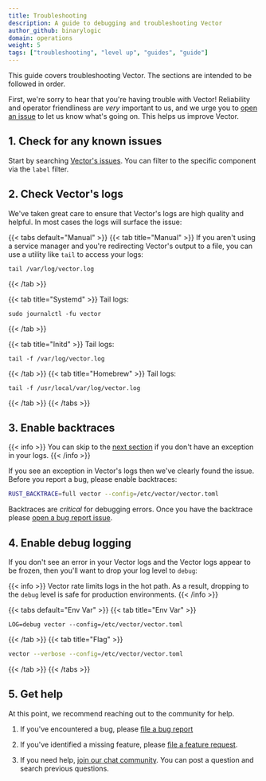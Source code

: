 ```yaml
---
title: Troubleshooting
description: A guide to debugging and troubleshooting Vector
author_github: binarylogic
domain: operations
weight: 5
tags: ["troubleshooting", "level up", "guides", "guide"]
---
```


This guide covers troubleshooting Vector. The sections are intended to be
followed in order.

First, we're sorry to hear that you're having trouble with Vector! Reliability
and operator friendliness are _very_ important to us, and we urge you to
[open an issue][urls.new_bug_report] to let us know what's going on. This helps
us improve Vector.

## 1. Check for any known issues

Start by searching [Vector's issues][urls.vector_issues]. You can filter
to the specific component via the `label` filter.

## 2. Check Vector's logs

We've taken great care to ensure that Vector's logs are high quality and helpful.
In most cases the logs will surface the issue:

{{< tabs default="Manual" >}}
{{< tab title="Manual" >}}
If you aren't using a service manager and you're redirecting Vector's output to a file, you can use
a utility like `tail` to access your logs:

```shell
tail /var/log/vector.log
```
{{< /tab >}}

{{< tab title="Systemd" >}}
Tail logs:

```shell
sudo journalctl -fu vector
```
{{< /tab >}}

{{< tab title="Initd" >}}
Tail logs:

```shell
tail -f /var/log/vector.log
```
{{< /tab >}}
{{< tab title="Homebrew" >}}
Tail logs:

```shell
tail -f /usr/local/var/log/vector.log
```
{{< /tab >}}
{{< /tabs >}}

## 3. Enable backtraces

{{< info >}}
You can skip to the [next section](#4-enable-debug-logging) if you don't
have an exception in your logs.
{{< /info >}}

If you see an exception in Vector's logs then we've clearly found the issue.
Before you report a bug, please enable backtraces:

```bash
RUST_BACKTRACE=full vector --config=/etc/vector/vector.toml
```

Backtraces are _critical_ for debugging errors. Once you have the backtrace
please [open a bug report issue][urls.new_bug_report].

## 4. Enable debug logging

If you don't see an error in your Vector logs and the Vector logs appear
to be frozen, then you'll want to drop your log level to `debug`:

{{< info >}}
Vector rate limits logs in the hot path. As a result, dropping to the
`debug` level is safe for production environments.
{{< /info >}}

{{< tabs default="Env Var" >}}
{{< tab title="Env Var" >}}
```shell
LOG=debug vector --config=/etc/vector/vector.toml
```
{{< /tab >}}
{{< tab title="Flag" >}}
```bash
vector --verbose --config=/etc/vector/vector.toml
```
{{< /tab >}}
{{< /tabs >}}

## 5. Get help

At this point, we recommend reaching out to the community for help.

1. If you've encountered a bug, please [file a bug report][urls.new_bug_report]

2. If you've identified a missing feature, please [file a feature request][urls.new_feature_request].

3. If you need help, [join our chat community][urls.vector_chat]. You can post a question and search previous questions.

[urls.new_bug_report]: https://github.com/vectordotdev/vector/issues/new?labels=type%3A+bug
[urls.new_feature_request]: https://github.com/vectordotdev/vector/issues/new?labels=type%3A+new+feature
[urls.vector_chat]: https://chat.vector.dev
[urls.vector_issues]: https://github.com/vectordotdev/vector/issues
